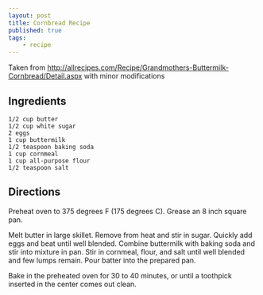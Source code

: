 ```yaml
---
layout: post
title: Cornbread Recipe
published: true
tags:
    - recipe
---
```


Taken from http://allrecipes.com/Recipe/Grandmothers-Buttermilk-Cornbread/Detail.aspx with minor modifications


## Ingredients

    1/2 cup butter
    1/2 cup white sugar
    2 eggs
    1 cup buttermilk
    1/2 teaspoon baking soda
    1 cup cornmeal
    1 cup all-purpose flour
    1/2 teaspoon salt

## Directions

Preheat oven to 375 degrees F (175 degrees C). Grease an 8 inch square pan.

Melt butter in large skillet. Remove from heat and stir in sugar.
Quickly add eggs and beat until well blended. Combine buttermilk with
baking soda and stir into mixture in pan. Stir in cornmeal, flour, and
salt until well blended and few lumps remain. Pour batter into the
prepared pan.

Bake in the preheated oven for 30 to 40 minutes, or until a
toothpick inserted in the center comes out clean.
